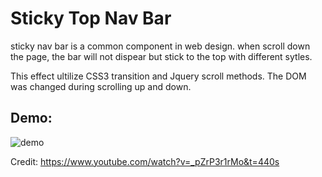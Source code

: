 # Sticky Top Nav Bar

sticky nav bar is a common component in web design. when scroll down the page, the bar will not dispear but stick to the top with different sytles.

This effect ultilize CSS3 transition and Jquery scroll methods. The DOM was changed during scrolling up and down.
## Demo:

![demo](/img/sticky-nav-bar.gif)

Credit: https://www.youtube.com/watch?v=_pZrP3r1rMo&t=440s
